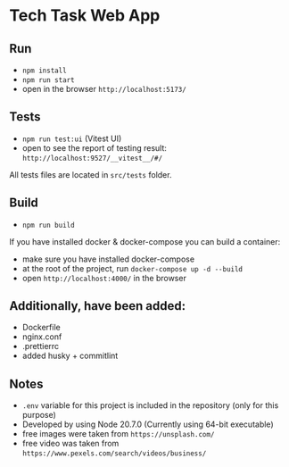 # Tech Task Web App

## Run

- `npm install`
- `npm run start`
- open in the browser `http://localhost:5173/`

## Tests

- `npm run test:ui` (Vitest UI)
- open to see the report of testing result: `http://localhost:9527/__vitest__/#/`

All tests files are located in `src/tests` folder.

## Build

- `npm run build`

If you have installed docker & docker-compose you can build a container:

- make sure you have installed docker-compose
- at the root of the project, run `docker-compose up -d --build`
- open `http://localhost:4000/` in the browser

## Additionally, have been added:

- Dockerfile
- nginx.conf
- .prettierrc
- added husky + commitlint

## Notes

- `.env` variable for this project is included in the repository (only for this purpose)
- Developed by using Node 20.7.0 (Currently using 64-bit executable)
- free images were taken from `https://unsplash.com/`
- free video was taken from `https://www.pexels.com/search/videos/business/`
